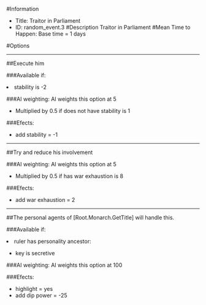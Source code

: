 #Information
 - Title: Traitor in Parliament
 - ID: random_event.3
#Description
Traitor in Parliament
#Mean Time to Happen:
Base time = 1 days

#Options

___
##Execute him

###Available if:
<li>stability is -2</li>

###AI weighting:
AI weights this option at 5
 - Multiplied by 0.5 if does not have stability is 1


###Efects:<ul><li>add stability = -1</li></ul>

___
##Try and reduce his involvement

###AI weighting:
AI weights this option at 5
 - Multiplied by 0.5 if has war exhaustion is 8


###Efects:<ul><li>add war exhaustion = 2</li></ul>

___
##The personal agents of [Root.Monarch.GetTitle] will handle this.

###Available if:
<li>ruler has personality ancestor:</li><ul><li>key is secretive</li></ul>

###AI weighting:
AI weights this option at 100


###Efects:<ul><li>highlight = yes</li><li>add dip power = -25</li></ul>
